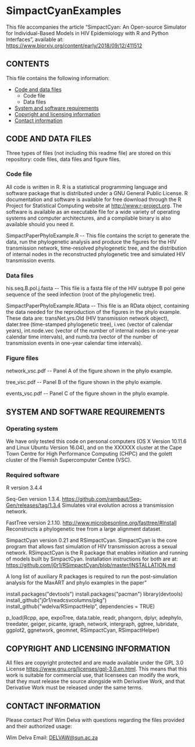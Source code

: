 # SimpactCyanExamples

<!-- Created by Wim Delva and David Niyukuri, 14 September 2018 -->


This file accompanies the article “SimpactCyan: An Open-source Simulator for Individual-Based Models in HIV Epidemiology with R and Python Interfaces”, available at: <https://www.biorxiv.org/content/early/2018/09/12/411512>
<!-- This URL is a placeholder and must be replaced by the actual URL, once the paper has been uploaded. 
The original paper is available at: <http://www.journals.uchicago.edu/doi/full/10.1086/596510>
-->

## CONTENTS

This file contains the following information:

* [Code and data files](#code-and-data-files)
   * Code file
   * Data files
* [System and software requirements](#system-and-software-requirements)
* [Copyright and licensing information](#copyright-and-licensing-information)
* [Contact information](#contact-information)

## CODE AND DATA FILES 

Three types of files (not including this readme file) are stored on this repository: code files, data files and figure files.


### Code file

All code is written in R. R is a statistical programming language and software package that is distributed under a GNU General Public License. R documentation and software is available for free download through the R Project for Statistical Computing website at http://www.r-project.org. The software is available as an executable file for a wide variety of operating systems and computer architectures, and a compilable binary is also available should you need it.

  SimpactPaperPhyloExample.R -- This file contains the script to generate the data, run the phylogenetic analysis and produce the figures for the HIV transmission network, time-resolved phylogenetic tree, and the distribution of internal nodes in the reconstructed phylogenetic tree and simulated HIV transmission events.

### Data files

  his.seq.B.pol.j.fasta -- This file is a fasta file of the HIV subtype B pol gene sequence of the seed infection (root of the phylogenetic tree).

  SimpactPaperPhyloExample.RData -- This file is an RData object, containing the data needed for the reproduction of the figures in the phylo example. These data are: transNet.yrs.Old (HIV transmission network object), dater.tree (time-stamped phylogenetic tree), i.vec (vector of calendar years), int.node.vec (vector of the number of internal nodes in one-year calendar time intervals), and numb.tra (vector of the number of transmission events in one-year calendar time intervals).


### Figure files

  network_vsc.pdf -- Panel A of the figure shown in the phylo example.
  
  tree_vsc.pdf -- Panel B of the figure shown in the phylo example.
  
  events_vsc.pdf -- Panel C of the figure shown in the phylo example.  

 

## SYSTEM AND SOFTWARE REQUIREMENTS

### Operating system

  We have only tested this code on personal computers (OS X Version 10.11.6 and Linux Ubuntu Version 16.04), and on the XXXXXX cluster at the Cape Town Centre for High Performance Computing (CHPC) and the golett cluster of the Flemish Supercomputer Centre (VSC).

### Required software

  R version 3.4.4

  Seq-Gen version 1.3.4. <https://github.com/rambaut/Seq-Gen/releases/tag/1.3.4> Simulates viral evolution across a transmission network.

  FastTree version 2.1.10. <http://www.microbesonline.org/fasttree/#Install> Reconstructs a phylogenetic tree from a large alignment dataset.

  SimpactCyan version 0.21 and RSimpactCyan. SimpactCyan is the core program that allows fast simulation of HIV transmission across a sexual network. RSimpactCyan is the R package that enables initiation and running of models built by SimpactCyan. Installation instructions for both are at: <https://github.com/j0r1/RSimpactCyan/blob/master/INSTALLATION.md>

  A long list of auxiliary R packages is required to run the post-simulation analysis for the MaxART and phylo examples in the paper”

install.packages("devtools")
install.packages("pacman")
library(devtools)
install_github("j0r1/readcsvcolumns/pkg")
install_github("wdelva/RSimpactHelp”, dependencies = TRUE)

p_load(Rcpp, ape, expoTree, data.table, readr, phangorn, dplyr, adephylo, treedater, geiger, picante, igraph, network, intergraph, ggtree, lubridate, ggplot2, ggnetwork, geomnet, RSimpactCyan, RSimpactHelper)
 

## COPYRIGHT AND LICENSING INFORMATION

All files are copyright protected and are made available under the GPL 3.0 License <https://www.gnu.org/licenses/gpl-3.0.en.html>. This means that this work is suitable for commercial use, that licensees can modify the work, that they must release the source alongside with Derivative Work, and that Derivative Work must be released under the same terms.


## CONTACT INFORMATION

Please contact Prof Wim Delva with questions regarding the files provided and their authorized usage:

Wim Delva
Email: <DELVAW@sun.ac.za>


